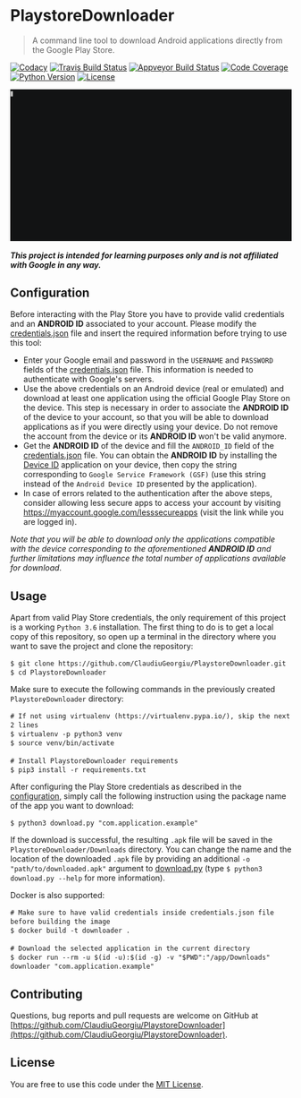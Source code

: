 # PlaystoreDownloader

> A command line tool to download Android applications directly from the Google Play Store.

[![Codacy](https://api.codacy.com/project/badge/Grade/92ff2ab2c1114c7e9df13b77fac0d961)](https://www.codacy.com/app/ClaudiuGeorgiu/PlaystoreDownloader)
[![Travis Build Status](https://travis-ci.com/ClaudiuGeorgiu/PlaystoreDownloader.svg)](https://travis-ci.com/ClaudiuGeorgiu/PlaystoreDownloader)
[![Appveyor Build Status](https://ci.appveyor.com/api/projects/status/d7bed1h37w7x8w6y?svg=true
)](https://ci.appveyor.com/project/ClaudiuGeorgiu/playstoredownloader)
[![Code Coverage](https://codecov.io/gh/ClaudiuGeorgiu/PlaystoreDownloader/badge.svg)](https://codecov.io/gh/ClaudiuGeorgiu/PlaystoreDownloader)
[![Python Version](http://img.shields.io/badge/Python-3.6-green.svg)](https://www.python.org/downloads/release/python-362/)
[![License](https://img.shields.io/badge/license-MIT-blue.svg)](https://github.com/ClaudiuGeorgiu/PlaystoreDownloader/blob/master/LICENSE)



![Demo](demo.gif)



**_This project is intended for learning purposes only and is not affiliated with Google in any way._**



## Configuration

Before interacting with the Play Store you have to provide valid credentials and an **ANDROID ID** associated to your account. Please modify the [credentials.json](https://github.com/ClaudiuGeorgiu/PlaystoreDownloader/blob/master/credentials.json) file and insert the required information before trying to use this tool:

* Enter your Google email and password in the `USERNAME` and `PASSWORD` fields of the [credentials.json](https://github.com/ClaudiuGeorgiu/PlaystoreDownloader/blob/master/credentials.json) file. This information is needed to authenticate with Google's servers.
* Use the above credentials on an Android device (real or emulated) and download at least one application using the official Google Play Store on the device. This step is necessary in order to associate the **ANDROID ID** of the device to your account, so that you will be able to download applications as if you were directly using your device. Do not remove the account from the device or its **ANDROID ID** won't be valid anymore.
* Get the **ANDROID ID** of the device and fill the `ANDROID_ID` field of the [credentials.json](https://github.com/ClaudiuGeorgiu/PlaystoreDownloader/blob/master/credentials.json) file. You can obtain the **ANDROID ID** by installing the [Device ID](https://play.google.com/store/apps/details?id=com.evozi.deviceid) application on your device, then copy the string corresponding to `Google Service Framework (GSF)` (use this string instead of the `Android Device ID` presented by the application).
* In case of errors related to the authentication after the above steps, consider allowing less secure apps to access your account by visiting <https://myaccount.google.com/lesssecureapps> (visit the link while you are logged in).

_Note that you will be able to download only the applications compatible with the device corresponding to the aforementioned **ANDROID ID** and further limitations may influence the total number of applications available for download_.



## Usage

Apart from valid Play Store credentials, the only requirement of this project is a working `Python 3.6` installation. The first thing to do is to get a local copy of this repository, so open up a terminal in the directory where you want to save the project and clone the repository:

```Shell
$ git clone https://github.com/ClaudiuGeorgiu/PlaystoreDownloader.git
$ cd PlaystoreDownloader
```

Make sure to execute the following commands in the previously created `PlaystoreDownloader` directory:

```Shell
# If not using virtualenv (https://virtualenv.pypa.io/), skip the next 2 lines
$ virtualenv -p python3 venv
$ source venv/bin/activate

# Install PlaystoreDownloader requirements
$ pip3 install -r requirements.txt
```

After configuring the Play Store credentials as described in the [configuration](#configuration), simply call the following instruction using the package name of the app you want to download:

```Shell
$ python3 download.py "com.application.example"
```

If the download is successful, the resulting `.apk` file will be saved in the `PlaystoreDownloader/Downloads` directory. You can change the name and the location of the downloaded `.apk` file by providing an additional `-o "path/to/downloaded.apk"` argument to [download.py](./download.py) (type `$ python3 download.py --help` for more information).

Docker is also supported:

```Shell
# Make sure to have valid credentials inside credentials.json file before building the image
$ docker build -t downloader .

# Download the selected application in the current directory
$ docker run --rm -u $(id -u):$(id -g) -v "$PWD":"/app/Downloads" downloader "com.application.example"
```



## Contributing

Questions, bug reports and pull requests are welcome on GitHub at [https://github.com/ClaudiuGeorgiu/PlaystoreDownloader](https://github.com/ClaudiuGeorgiu/PlaystoreDownloader).



## License

You are free to use this code under the [MIT License](./LICENSE).
